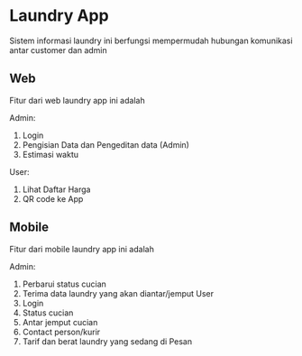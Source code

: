 # Laundry App
Sistem informasi laundry ini berfungsi mempermudah hubungan komunikasi antar customer dan admin


## Web
Fitur dari web laundry app ini adalah

Admin:
1. Login
2. Pengisian Data dan Pengeditan data (Admin)
3. Estimasi waktu

User:
1. Lihat Daftar Harga
2. QR code ke App


## Mobile

Fitur dari mobile laundry app ini adalah

Admin: 
1. Perbarui status cucian
2. Terima data laundry yang akan diantar/jemput
User
1. Login
2. Status cucian
3. Antar jemput cucian
4. Contact person/kurir
5. Tarif dan berat laundry yang sedang di Pesan
